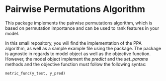 # Pairwise Permutations Algorithm

This package implements the pairwise permutations algorithm, which is based on permutation importance and can be used to rank features in your model.

In this small repository, you will find the implementation of the PPA algorithm, as well as a sample example file using the package. The package is agnostic in regards to model object as well as the objective function. However, the model object implement the *predict* and the *set_params* methods and the objective function must follow the following syntax:

```
metric_func(y_test, y_pred)
```

